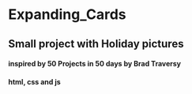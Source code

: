 ﻿# Expanding_Cards
## Small project with Holiday pictures 
#### inspired by 50 Projects in 50 days by Brad Traversy
#### html, css and js
